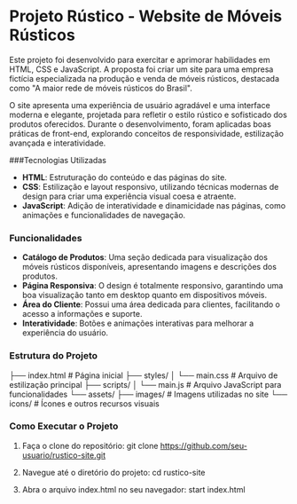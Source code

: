 # Projeto Rústico - Website de Móveis Rústicos

Este projeto foi desenvolvido para exercitar e aprimorar habilidades em HTML, CSS e JavaScript. A proposta foi criar um site para uma empresa fictícia especializada na produção e venda de móveis rústicos, destacada como "A maior rede de móveis rústicos do Brasil".

O site apresenta uma experiência de usuário agradável e uma interface moderna e elegante, projetada para refletir o estilo rústico e sofisticado dos produtos oferecidos. Durante o desenvolvimento, foram aplicadas boas práticas de front-end, explorando conceitos de responsividade, estilização avançada e interatividade.

###Tecnologias Utilizadas

- **HTML**: Estruturação do conteúdo e das páginas do site.
- **CSS**: Estilização e layout responsivo, utilizando técnicas modernas de design para criar uma experiência visual coesa e atraente.
- **JavaScript**: Adição de interatividade e dinamicidade nas páginas, como animações e funcionalidades de navegação.

### Funcionalidades

- **Catálogo de Produtos**: Uma seção dedicada para visualização dos móveis rústicos disponíveis, apresentando imagens e descrições dos produtos.
- **Página Responsiva**: O design é totalmente responsivo, garantindo uma boa visualização tanto em desktop quanto em dispositivos móveis.
- **Área do Cliente**: Possui uma área dedicada para clientes, facilitando o acesso a informações e suporte.
- **Interatividade**: Botões e animações interativas para melhorar a experiência do usuário.

### Estrutura do Projeto

├── index.html         # Página inicial
├── styles/
│   └── main.css       # Arquivo de estilização principal
├── scripts/
│   └── main.js        # Arquivo JavaScript para funcionalidades
└── assets/
    ├── images/        # Imagens utilizadas no site
    └── icons/         # Ícones e outros recursos visuais

### Como Executar o Projeto

1. Faça o clone do repositório:
git clone https://github.com/seu-usuario/rustico-site.git

2. Navegue até o diretório do projeto:
cd rustico-site

3. Abra o arquivo index.html no seu navegador:
start index.html
